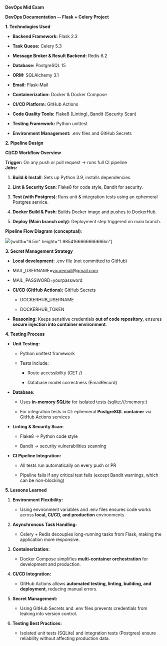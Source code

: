**DevOps Mid Exam**

**DevOps Documentation -- Flask + Celery Project**

**1. Technologies Used**

-   **Backend Framework:** Flask 2.3

-   **Task Queue:** Celery 5.3

-   **Message Broker & Result Backend:** Redis 6.2

-   **Database:** PostgreSQL 15

-   **ORM:** SQLAlchemy 3.1

-   **Email:** Flask-Mail

-   **Containerization:** Docker & Docker Compose

-   **CI/CD Platform:** GitHub Actions

-   **Code Quality Tools:** Flake8 (Linting), Bandit (Security Scan)

-   **Testing Framework:** Python unittest

-   **Environment Management:** .env files and GitHub Secrets

**2. Pipeline Design**

**CI/CD Workflow Overview**

**Trigger:** On any push or pull request → runs full CI pipeline\
**Jobs:**

1.  **Build & Install**: Sets up Python 3.9, installs dependencies.

2.  **Lint & Security Scan**: Flake8 for code style, Bandit for
    security.

3.  **Test (with Postgres)**: Runs unit & integration tests using an
    ephemeral Postgres service.

4.  **Docker Build & Push**: Builds Docker image and pushes to
    DockerHub.

5.  **Deploy (Main branch only)**: Deployment step triggered on main
    branch.

**Pipeline Flow Diagram (conceptual)**:

![](media/image1.png){width="6.5in" height="1.9854166666666666in"}

**3. Secret Management Strategy**

-   **Local development:** .env file (not committed to GitHub)

-   MAIL_USERNAME=youremail@gmail.com

-   MAIL_PASSWORD=yourpassword

-   **CI/CD (GitHub Actions):** GitHub Secrets

    -   DOCKERHUB_USERNAME

    -   DOCKERHUB_TOKEN

-   **Reasoning:** Keeps sensitive credentials **out of code
    repository**, ensures **secure injection into container
    environment**.

**4. Testing Process**

-   **Unit Testing:**

    -   Python unittest framework

    -   Tests include:

        -   Route accessibility (GET /)

        -   Database model correctness (EmailRecord)

-   **Database:**

    -   Uses **in-memory SQLite** for isolated tests
        (sqlite:///:memory:)

    -   For integration tests in CI: ephemeral **PostgreSQL container**
        via GitHub Actions services

-   **Linting & Security Scan:**

    -   Flake8 → Python code style

    -   Bandit → security vulnerabilities scanning

-   **CI Pipeline Integration:**

    -   All tests run automatically on every push or PR

    -   Pipeline fails if any critical test fails (except Bandit
        warnings, which can be non-blocking)

**5. Lessons Learned**

1.  **Environment Flexibility:**

    -   Using environment variables and .env files ensures code works
        across **local, CI/CD, and production** environments.

2.  **Asynchronous Task Handling:**

    -   Celery + Redis decouples long-running tasks from Flask, making
        the application more responsive.

3.  **Containerization:**

    -   Docker Compose simplifies **multi-container orchestration** for
        development and production.

4.  **CI/CD Integration:**

    -   GitHub Actions allows **automated testing, linting, building,
        and deployment**, reducing manual errors.

5.  **Secret Management:**

    -   Using GitHub Secrets and .env files prevents credentials from
        leaking into version control.

6.  **Testing Best Practices:**

    -   Isolated unit tests (SQLite) and integration tests (Postgres)
        ensure reliability without affecting production data.
